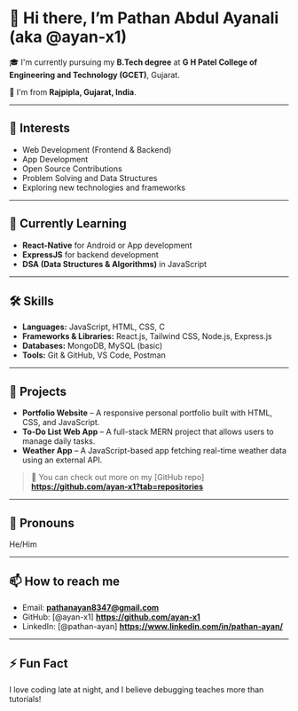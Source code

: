 # 👋 Hi there, I’m Pathan Abdul Ayanali (aka @ayan-x1)

🎓 I'm currently pursuing my **B.Tech degree** at **G H Patel College of Engineering and Technology (GCET)**, Gujarat.

📍 I'm from **Rajpipla, Gujarat, India**.

---

## 👀 Interests
- Web Development (Frontend & Backend)
- App Development
- Open Source Contributions
- Problem Solving and Data Structures
- Exploring new technologies and frameworks

---

## 🌱 Currently Learning
- **React-Native** for Android or App development
-  **ExpressJS** for backend development
- **DSA (Data Structures & Algorithms)** in JavaScript

---

## 🛠️ Skills
- **Languages:** JavaScript, HTML, CSS, C
- **Frameworks & Libraries:** React.js, Tailwind CSS, Node.js, Express.js
- **Databases:** MongoDB, MySQL (basic)
- **Tools:** Git & GitHub, VS Code, Postman

---

## 💼 Projects
- **Portfolio Website** – A responsive personal portfolio built with HTML, CSS, and JavaScript.
- **To-Do List Web App** – A full-stack MERN project that allows users to manage daily tasks.
- **Weather App** – A JavaScript-based app fetching real-time weather data using an external API.
> 📌 You can check out more on my [GitHub repo] **https://github.com/ayan-x1?tab=repositories**

---

## 💬 Pronouns
He/Him

---

## 📫 How to reach me
- Email: **pathanayan8347@gmail.com**
- GitHub: [@ayan-x1] **https://github.com/ayan-x1**
- LinkedIn: [@pathan-ayan] **https://www.linkedin.com/in/pathan-ayan/**

---

## ⚡ Fun Fact
I love coding late at night, and I believe debugging teaches more than tutorials!

